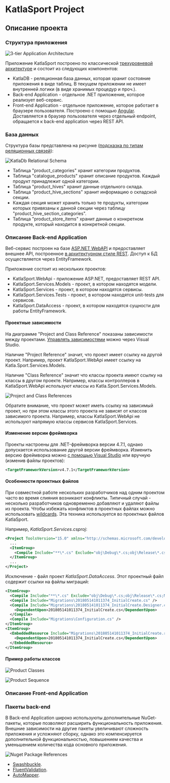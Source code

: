 # KatlaSport Project

## Описание проекта

### Структура приложения

![3-tier Application Architecture](../images/3tier-architecture.png "3-tier Application Architecture")

Приложение KatlaSport построено по классической [трехуровневой архитектуре](https://ru.wikipedia.org/wiki/Трёхуровневая_архитектура) и состоит из следующих компонентов:

* KatlaDB - реляционная база данных, которая хранит состояние приложения в виде таблиц. В текущем приложении не имеет внутренней логики (в виде хранимых процедур и проч.).
* Back-end Application - отдельное .NET приложение, которое реализует веб-сервис.
* Front-end Application - отдельное приложение, которое работает в браузере пользователя. Построено с помощью [Angular](https://angular.io). Доставляется в браузер пользователя через отдельный endpoint, обращается к back-end application через REST API.

### База данных

Структура базы представлена на рисунке ([подсказка по типам реляционных связей](http://www.risetobloome.com/Page_1_S.aspx?ITEM=616)):

![KatlaDb Relational Schema](../images/katladb-schema.png "KatlaDb Relational Schema")

* Таблица "product_categories" хранит категории продуктов.
* Таблица "catalogue_products" хранит описание продуктов. Каждый продукт принадлежит одной категории.
* Таблица "product_hives" хранит данные отдельного склада.
* Таблица "product_hive_sections" хранит информацию о складской секции.
* Каждая секция может хранить только те продукты, категории которых привязаны к данной секции через таблицу "product_hive_section_categories".
* Таблица "product_store_items" хранит данные о конкретном продукте, который находится в конкретной секции.

### Описание Back-end Application

Веб-сервис построен на базе [ASP.NET WebAPI](https://www.asp.net/web-api) и предоставляет внешнее API, построенное [в архитектурном стиле REST](http://www.restapitutorial.com/lessons/whatisrest.html). Доступ к БД осуществляется через EntityFramework.

Приложение состоит из нескольких проектов:

  * KatlaSport.WebApi - приложение ASP.NET, предоставляет REST API.
  * KatlaSport.Services.Models - проект, в котором находятся модели.
  * KatlaSport.Services - проект, в котором находятся сервисы.
  * KatlaSport.Services.Tests - проект, в котором находятся unit-tests для сервисов.
  * KatlaSport.DataAccess - проект, в котором находятся сущности для работы EntityFramework.

#### Проектные зависимости

На диаграмме "Project and Class Reference" показаны зависимости между проектами. [Управлять зависимостями](https://www.youtube.com/results?search_query=visual+studio+project+reference) можно через Visual Studio.

Наличие "Project Reference" значит, что проект имеет ссылку на другой проект. Например, проект KatlaSport.WebApi имеет ссылку на Katla.Sport.Services.Models.

Наличие "Class Reference" значит что классы проекта имеют ссылку на классы в другом проекте. Например, классы контроллеров в KatlaSport.WebApi используют классы из Katla.Sport.Services.Models.

![Project and Class References](../images/solution-references.png "Project and Class References")

Обратите внимание, что проект может иметь ссылку на зависимый проект, но при этом классы этого проекта не зависят от классов зависимого проекта. Например, классы KatlaSport.WebApi не используют напрямую классы сервисов KatlaSport.Services.

#### Изменение версии фреймворка

Проекты настроены для .NET-фреймворка версии 4.7.1, однако допускается использование другой версии фреймворка. Изменить версию фреймворка можно [с помощью Visual Studio](https://msdn.microsoft.com/en-us/library/ff770576.aspx) или вручную (изменив файлы проектов):

```xml
<TargetFrameworkVersion>v4.7.1</TargetFrameworkVersion>
```

#### Особенности проектных файлов

При совместной работе нескольких разработчиков над одним проектом часто во время слияния возникают конфликты. Типичный случай - несколько разработчиков одновременно добавляют и удаляют файлы из проекта. Чтобы избежать конфликтов в проектных файлах можно использовать [wildcards](https://blogs.msdn.microsoft.com/msbuild/2006/03/08/how-to-exclude-multiple-files-from-a-wildcard/). Эта техника используется во проектных файлов KatlaSport.

Например, *KatlaSport.Services.csproj*:

```xml
<Project ToolsVersion="15.0" xmlns="http://schemas.microsoft.com/developer/msbuild/2003">
  ...
  <ItemGroup>
    <Compile Include="**\*.cs" Exclude="obj\Debug\*.cs;obj\Release\*.cs" />
  </ItemGroup>
  ...
</Project>
```

Исключение - файл проект *KatlaSport.DataAccess*. Этот проектный файл содержит ссылки на файлы миграций:

```xml
<ItemGroup>
  <Compile Include="**\*.cs" Exclude="obj\Debug\*.cs;obj\Release\*.cs;Migrations\*.*" />
  <Compile Include="Migrations\201805141011374_InitialCreate.cs" />
  <Compile Include="Migrations\201805141011374_InitialCreate.Designer.cs">
    <DependentUpon>201805141011374_InitialCreate.cs</DependentUpon>
  </Compile>
  <Compile Include="Migrations\Configuration.cs" />
</ItemGroup>
<ItemGroup>
  <EmbeddedResource Include="Migrations\201805141011374_InitialCreate.resx">
    <DependentUpon>201805141011374_InitialCreate.cs</DependentUpon>
  </EmbeddedResource>
</ItemGroup>
```

#### Пример работы классов

![Product Classes](../images/product-classes.png "Product Classes")

![Product Sequence](../images/product-sequence.png "Product Sequence")

### Описание Front-end Application

### Пакеты back-end

В Back-end Application широко используюты дополнительные NuGet-пакеты, которые позволяют расширить функциональность приложения. Внешние зависимости на другие пакеты увеличивают сложность приложения и усложняют сборку, однако это компенсируется дополнительной функциональностью, повышением качества и уменьшением количества кода основного приложения.

![Nuget Package References](../images/nuget-references.png "Nuget Package References")

* [Swashbuckle](https://github.com/domaindrivendev/Swashbuckle).
* [FluentValidation](https://github.com/JeremySkinner/FluentValidation).
* [AutoMapper](https://automapper.org).
